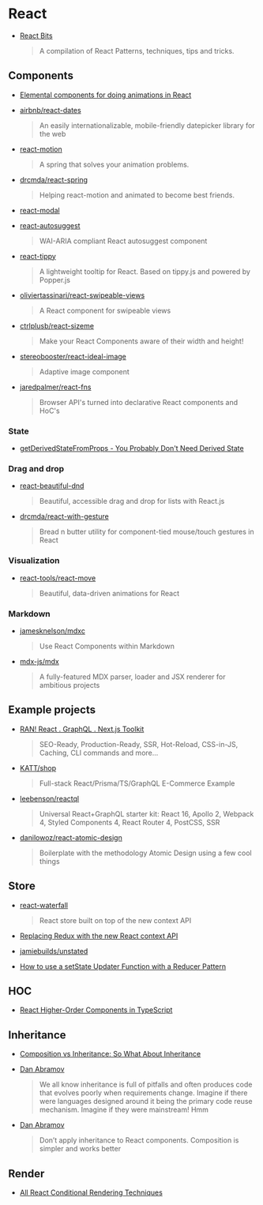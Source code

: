 # React

- [React Bits](https://vasanthk.gitbooks.io/react-bits/)

  > A compilation of React Patterns, techniques, tips and tricks.

## Components

- [Elemental components for doing animations in React](https://github.com/nitin42/animate-components)

- [airbnb/react-dates](https://github.com/airbnb/react-dates)

  > An easily internationalizable, mobile-friendly datepicker library for the web

- [react-motion](https://github.com/chenglou/react-motion)

  > A spring that solves your animation problems.

- [drcmda/react-spring](https://github.com/drcmda/react-spring)

  > Helping react-motion and animated to become best friends.

- [react-modal](https://github.com/reactjs/react-modal)

- [react-autosuggest](https://github.com/moroshko/react-autosuggest)

  > WAI-ARIA compliant React autosuggest component

- [react-tippy](https://github.com/tvkhoa/react-tippy/)

  > A lightweight tooltip for React. Based on tippy.js and powered by Popper.js

- [oliviertassinari/react-swipeable-views](https://github.com/oliviertassinari/react-swipeable-views)

  > A React component for swipeable views

- [ctrlplusb/react-sizeme](https://github.com/ctrlplusb/react-sizeme)

  > Make your React Components aware of their width and height!

- [stereobooster/react-ideal-image](https://github.com/stereobooster/react-ideal-image)

  > Adaptive image component

- [jaredpalmer/react-fns](https://github.com/jaredpalmer/react-fns)
  > Browser API's turned into declarative React components and HoC's

### State

- [getDerivedStateFromProps - You Probably Don't Need Derived State](https://reactjs.org/blog/2018/06/07/you-probably-dont-need-derived-state.html#recommendation-fully-uncontrolled-component-with-a-key)

### Drag and drop

- [react-beautiful-dnd](https://github.com/atlassian/react-beautiful-dnd)

  > Beautiful, accessible drag and drop for lists with React.js

- [drcmda/react-with-gesture](https://github.com/drcmda/react-with-gesture)

  > Bread n butter utility for component-tied mouse/touch gestures in React

### Visualization

- [react-tools/react-move](https://github.com/react-tools/react-move)

  > Beautiful, data-driven animations for React

### Markdown

- [jamesknelson/mdxc](https://github.com/jamesknelson/mdxc)

  > Use React Components within Markdown

- [mdx-js/mdx](https://github.com/mdx-js/mdx)

  > A fully-featured MDX parser, loader and JSX renderer for ambitious projects

## Example projects

- [RAN! React . GraphQL . Next.js Toolkit](https://github.com/Sly777/ran)

  > SEO-Ready, Production-Ready, SSR, Hot-Reload, CSS-in-JS, Caching, CLI commands and more...

- [KATT/shop](https://github.com/KATT/shop)

  > Full-stack React/Prisma/TS/GraphQL E-Commerce Example

- [leebenson/reactql](https://github.com/leebenson/reactql)

  > Universal React+GraphQL starter kit: React 16, Apollo 2, Webpack 4, Styled Components 4, React Router 4, PostCSS, SSR

- [danilowoz/react-atomic-design](https://github.com/danilowoz/react-atomic-design)

  > Boilerplate with the methodology Atomic Design using a few cool things

## Store

- [react-waterfall](https://github.com/didierfranc/react-waterfall)

  > React store built on top of the new context API

- [Replacing Redux with the new React context API](https://medium.freecodecamp.org/replacing-redux-with-the-new-react-context-api-8f5d01a00e8c)

- [jamiebuilds/unstated](https://github.com/jamiebuilds/unstated)

- [How to use a setState Updater Function with a Reducer Pattern](https://codedaily.io/tutorials/40/How-to-use-a-setState-Updater-Function-with-a-Reducer-Pattern)

## HOC

- [React Higher-Order Components in TypeScript](https://medium.com/@jrwebdev/react-higher-order-component-patterns-in-typescript-42278f7590fb)

## Inheritance

- [Composition vs Inheritance: So What About Inheritance](https://reactjs.org/docs/composition-vs-inheritance.html#so-what-about-inheritance)

- [Dan Abramov](https://twitter.com/dan_abramov/status/990989827981094912?lang=en)

  > We all know inheritance is full of pitfalls and often produces code that evolves poorly when requirements change. Imagine if there were languages designed around it being the primary code reuse mechanism. Imagine if they were mainstream! Hmm

- [Dan Abramov](https://twitter.com/dan_abramov/status/752643494972383232?lang=en)
  > Don’t apply inheritance to React components. Composition is simpler and works better

## Render

- [All React Conditional Rendering Techniques](https://www.robinwieruch.de/conditional-rendering-react/)
